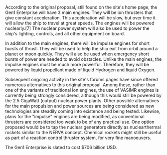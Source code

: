 According to the original proposal, still found on the site's home page, the Gen1 Enterprise will have 3 main engines. They will be ion thrusters that give constant acceleration. This acceleration will be slow, but over time it will allow the ship to travel at great speeds. The engines will be powered nuclearly.[7] The nuclear power system will also be used to power the ship's lighting, controls, and all other equipment on board.

In addition to the main engines, there will be impulse engines for short bursts of thrust. They will be used to help the ship exit from orbit around a planet or moon quickly. They will also be used when emergency short bursts of power are needed to avoid obstacles. Unlike the main engines, the impulse engines must be much more powerful. Therefore, they will be powered by liquid propellant made of liquid Hydrogen and liquid Oxygen.

Subsequent ongoing activity in the site's forums pages have since offered numerous alternatives to this original proposal. Among these, rather than one of the variants of traditional ion engines, the use of VASIMR engines is currently being strongly considered, although this would still be powered by the 2.5 GigaWatt (output) nuclear power plants. Other possible alternatives for the main propulsion and power sources are being considered as new technologies are steadily coming into existence and being tested. Likewise, plans for the "impulse" engines are being modified, as conventional thrusters are considered too weak to be of any practical use. One option proposed would be to tap the nuclear generators directly as nuclearthermal rockets similar to the NERVA concept. Chemical rockets might still be useful as part of a reaction control thruster system, for very fine manoeuvers.


The Gen1 Enterprise is slated to cost $706 billion USD.
